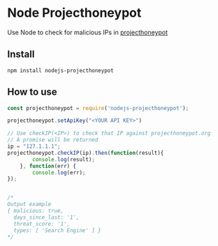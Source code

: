 # Node Projecthoneypot

Use Node to check for malicious IPs in [projecthoneypot](https://www.projecthoneypot.org)

## Install
`npm install nodejs-projecthoneypot`

## How to use

```javascript
const projecthoneypot = require('nodejs-projecthoneypot');

projecthoneypot.setApiKey("<YOUR API KEY>")

// Use checkIP(<IP>) to check that IP against projecthoneypot.org
// A promise will be returned
ip = "127.1.1.1";
projecthoneypot.checkIP(ip).then(function(result){ 
        console.log(result);
    }, function(err) {
        console.log(err);
});


/*
Output example
{ malicious: true,
  days_since_last: '1',
  threat_score: '1',
  types: [ 'Search Engine' ] }
*/
```

